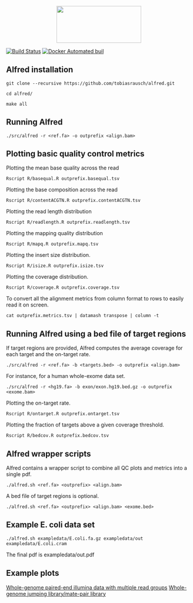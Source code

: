 <p align="center">
<img width="230" height="100" src="https://raw.githubusercontent.com/tobiasrausch/alfred/master/alfred.png">
</p>

[![Build Status](https://travis-ci.org/dellytools/delly.svg?branch=master)](https://travis-ci.org/tobiasrausch/alfred)
[![Docker Automated buil](https://img.shields.io/docker/automated/jrottenberg/ffmpeg.svg?style=flat-square)](https://hub.docker.com/r/trausch/alfred/)


Alfred installation
---------------------

`git clone --recursive https://github.com/tobiasrausch/alfred.git`

`cd alfred/`

`make all`

Running Alfred
------------------

`./src/alfred -r <ref.fa> -o outprefix <align.bam>`

Plotting basic quality control metrics
--------------------------------------

Plotting the mean base quality across the read

`Rscript R/basequal.R outprefix.basequal.tsv`

Plotting the base composition across the read

`Rscript R/contentACGTN.R outprefix.contentACGTN.tsv`

Plotting the read length distribution

`Rscript R/readlength.R outprefix.readlength.tsv`

Plotting the mapping quality distribution

`Rscript R/mapq.R outprefix.mapq.tsv`

Plotting the insert size distribution.

`Rscript R/isize.R outprefix.isize.tsv`

Plotting the coverage distribution.

`Rscript R/coverage.R outprefix.coverage.tsv`

To convert all the alignment metrics from column format to rows to easily read it on screen.

`cat outprefix.metrics.tsv | datamash transpose | column -t`


Running Alfred using a bed file of target regions
---------------------------------------------------

If target regions are provided, Alfred computes the average coverage for each target and the on-target rate.

`./src/alfred -r <ref.fa> -b <targets.bed> -o outprefix <align.bam>`

For instance, for a human whole-exome data set.

`./src/alfred -r <hg19.fa> -b exon/exon.hg19.bed.gz -o outprefix <exome.bam>`

Plotting the on-target rate.

`Rscript R/ontarget.R outprefix.ontarget.tsv`

Plotting the fraction of targets above a given coverage threshold.

`Rscript R/bedcov.R outprefix.bedcov.tsv`


Alfred wrapper scripts
----------------------

Alfred contains a wrapper script to combine all QC plots and metrics into a single pdf.

`./alfred.sh <ref.fa> <outprefix> <align.bam>`

A bed file of target regions is optional.

`./alfred.sh <ref.fa> <outprefix> <align.bam> <exome.bed>`


Example E. coli data set
------------------------

`./alfred.sh exampledata/E.coli.fa.gz exampledata/out exampledata/E.coli.cram`

The final pdf is exampledata/out.pdf


Example plots
-------------

[Whole-genome paired-end illumina data with multiple read groups](https://raw.githubusercontent.com/tobiasrausch/alfred/master/exampleplots/NA06985.pe.pdf)
[Whole-genome jumping library/mate-pair library](https://raw.githubusercontent.com/tobiasrausch/alfred/master/exampleplots/HG00513.mp.pdf)

